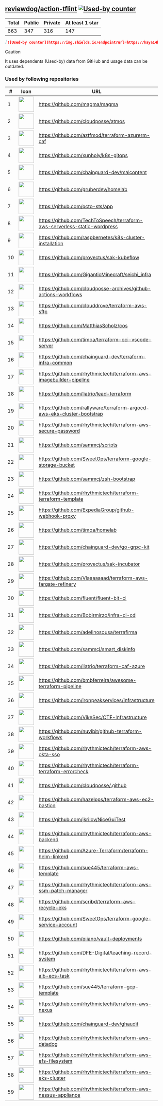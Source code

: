 





## [reviewdog/action-tflint](https://github.com/reviewdog/action-tflint) [![Used-by counter](https://img.shields.io/endpoint?url=https://haya14busa.github.io/github-used-by/data/reviewdog/action-tflint/shieldsio.json)](https://github.com/haya14busa/github-used-by/tree/main/repo/reviewdog/action-tflint)

| Total | Public | Private | At least 1 star
| ----- | ------ | ------- | ---------------
| 663 | 347 | 316 | 147 |

```md
[![Used-by counter](https://img.shields.io/endpoint?url=https://haya14busa.github.io/github-used-by/data/reviewdog/action-tflint/shieldsio.json)](https://github.com/haya14busa/github-used-by/tree/main/repo/reviewdog/action-tflint)
```

> [!CAUTION]
> It uses dependents (Used-by) data from GitHub and usage data can be outdated.

### Used by following repositories

| # | Icon | URL | Stars |
| -- | -- | -- | -- | 
|1|<img src="https://github.com/magma.png" width=50 height=50>|https://github.com/magma/magma|1752|
|2|<img src="https://github.com/cloudposse.png" width=50 height=50>|https://github.com/cloudposse/atmos|1096|
|3|<img src="https://github.com/aztfmod.png" width=50 height=50>|https://github.com/aztfmod/terraform-azurerm-caf|580|
|4|<img src="https://github.com/xunholy.png" width=50 height=50>|https://github.com/xunholy/k8s-gitops|568|
|5|<img src="https://github.com/chainguard-dev.png" width=50 height=50>|https://github.com/chainguard-dev/malcontent|532|
|6|<img src="https://github.com/gruberdev.png" width=50 height=50>|https://github.com/gruberdev/homelab|220|
|7|<img src="https://github.com/octo-sts.png" width=50 height=50>|https://github.com/octo-sts/app|207|
|8|<img src="https://github.com/TechToSpeech.png" width=50 height=50>|https://github.com/TechToSpeech/terraform-aws-serverless-static-wordpress|196|
|9|<img src="https://github.com/raspbernetes.png" width=50 height=50>|https://github.com/raspbernetes/k8s-cluster-installation|115|
|10|<img src="https://github.com/provectus.png" width=50 height=50>|https://github.com/provectus/sak-kubeflow|64|
|11|<img src="https://github.com/GiganticMinecraft.png" width=50 height=50>|https://github.com/GiganticMinecraft/seichi_infra|63|
|12|<img src="https://github.com/cloudposse-archives.png" width=50 height=50>|https://github.com/cloudposse-archives/github-actions-workflows|39|
|13|<img src="https://github.com/clouddrove.png" width=50 height=50>|https://github.com/clouddrove/terraform-aws-sftp|36|
|14|<img src="https://github.com/MatthiasScholz.png" width=50 height=50>|https://github.com/MatthiasScholz/cos|34|
|15|<img src="https://github.com/timoa.png" width=50 height=50>|https://github.com/timoa/terraform-oci-vscode-server|27|
|16|<img src="https://github.com/chainguard-dev.png" width=50 height=50>|https://github.com/chainguard-dev/terraform-infra-common|24|
|17|<img src="https://github.com/rhythmictech.png" width=50 height=50>|https://github.com/rhythmictech/terraform-aws-imagebuilder-pipeline|20|
|18|<img src="https://github.com/liatrio.png" width=50 height=50>|https://github.com/liatrio/lead-terraform|19|
|19|<img src="https://github.com/rallyware.png" width=50 height=50>|https://github.com/rallyware/terraform-argocd-aws-eks-cluster-bootstrap|18|
|20|<img src="https://github.com/rhythmictech.png" width=50 height=50>|https://github.com/rhythmictech/terraform-aws-secure-password|18|
|21|<img src="https://github.com/sammcj.png" width=50 height=50>|https://github.com/sammcj/scripts|16|
|22|<img src="https://github.com/SweetOps.png" width=50 height=50>|https://github.com/SweetOps/terraform-google-storage-bucket|16|
|23|<img src="https://github.com/sammcj.png" width=50 height=50>|https://github.com/sammcj/zsh-bootstrap|14|
|24|<img src="https://github.com/rhythmictech.png" width=50 height=50>|https://github.com/rhythmictech/terraform-terraform-template|14|
|25|<img src="https://github.com/ExpediaGroup.png" width=50 height=50>|https://github.com/ExpediaGroup/github-webhook-proxy|12|
|26|<img src="https://github.com/timoa.png" width=50 height=50>|https://github.com/timoa/homelab|12|
|27|<img src="https://github.com/chainguard-dev.png" width=50 height=50>|https://github.com/chainguard-dev/go-grpc-kit|11|
|28|<img src="https://github.com/provectus.png" width=50 height=50>|https://github.com/provectus/sak-incubator|11|
|29|<img src="https://github.com/Vlaaaaaaad.png" width=50 height=50>|https://github.com/Vlaaaaaaad/terraform-aws-fargate-refinery|10|
|30|<img src="https://github.com/fluent.png" width=50 height=50>|https://github.com/fluent/fluent-bit-ci|10|
|31|<img src="https://github.com/Bobirmirzo.png" width=50 height=50>|https://github.com/Bobirmirzo/infra-ci-cd|10|
|32|<img src="https://github.com/adelinosousa.png" width=50 height=50>|https://github.com/adelinosousa/terrafirma|9|
|33|<img src="https://github.com/sammcj.png" width=50 height=50>|https://github.com/sammcj/smart_diskinfo|9|
|34|<img src="https://github.com/liatrio.png" width=50 height=50>|https://github.com/liatrio/terraform-caf-azure|9|
|35|<img src="https://github.com/bmbferreira.png" width=50 height=50>|https://github.com/bmbferreira/awesome-terraform-pipeline|9|
|36|<img src="https://github.com/ironpeakservices.png" width=50 height=50>|https://github.com/ironpeakservices/infrastructure|9|
|37|<img src="https://github.com/VikeSec.png" width=50 height=50>|https://github.com/VikeSec/CTF-Infrastructure|8|
|38|<img src="https://github.com/nuvibit.png" width=50 height=50>|https://github.com/nuvibit/github-terraform-workflows|8|
|39|<img src="https://github.com/rhythmictech.png" width=50 height=50>|https://github.com/rhythmictech/terraform-aws-okta-sso|8|
|40|<img src="https://github.com/rhythmictech.png" width=50 height=50>|https://github.com/rhythmictech/terraform-terraform-errorcheck|8|
|41|<img src="https://github.com/cloudposse.png" width=50 height=50>|https://github.com/cloudposse/.github|7|
|42|<img src="https://github.com/hazelops.png" width=50 height=50>|https://github.com/hazelops/terraform-aws-ec2-bastion|7|
|43|<img src="https://github.com/jkrilov.png" width=50 height=50>|https://github.com/jkrilov/NiceGuiTest|7|
|44|<img src="https://github.com/rhythmictech.png" width=50 height=50>|https://github.com/rhythmictech/terraform-aws-backend|7|
|45|<img src="https://github.com/Azure-Terraform.png" width=50 height=50>|https://github.com/Azure-Terraform/terraform-helm-linkerd|7|
|46|<img src="https://github.com/sue445.png" width=50 height=50>|https://github.com/sue445/terraform-aws-template|7|
|47|<img src="https://github.com/rhythmictech.png" width=50 height=50>|https://github.com/rhythmictech/terraform-aws-ssm-patch-manager|7|
|48|<img src="https://github.com/scribd.png" width=50 height=50>|https://github.com/scribd/terraform-aws-recycle-eks|7|
|49|<img src="https://github.com/SweetOps.png" width=50 height=50>|https://github.com/SweetOps/terraform-google-service-account|7|
|50|<img src="https://github.com/piiano.png" width=50 height=50>|https://github.com/piiano/vault-deployments|6|
|51|<img src="https://github.com/DFE-Digital.png" width=50 height=50>|https://github.com/DFE-Digital/teaching-record-system|6|
|52|<img src="https://github.com/rhythmictech.png" width=50 height=50>|https://github.com/rhythmictech/terraform-aws-alb-ecs-task|6|
|53|<img src="https://github.com/sue445.png" width=50 height=50>|https://github.com/sue445/terraform-gcp-template|6|
|54|<img src="https://github.com/rhythmictech.png" width=50 height=50>|https://github.com/rhythmictech/terraform-aws-nexus|6|
|55|<img src="https://github.com/chainguard-dev.png" width=50 height=50>|https://github.com/chainguard-dev/ghaudit|5|
|56|<img src="https://github.com/rhythmictech.png" width=50 height=50>|https://github.com/rhythmictech/terraform-aws-datadog|5|
|57|<img src="https://github.com/rhythmictech.png" width=50 height=50>|https://github.com/rhythmictech/terraform-aws-efs-filesystem|5|
|58|<img src="https://github.com/rhythmictech.png" width=50 height=50>|https://github.com/rhythmictech/terraform-aws-eks-cluster|5|
|59|<img src="https://github.com/rhythmictech.png" width=50 height=50>|https://github.com/rhythmictech/terraform-aws-nessus-appliance|5|
